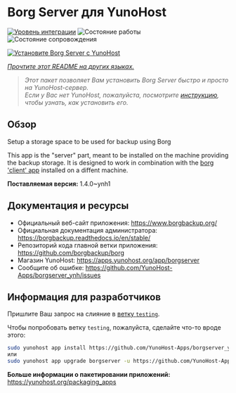 <!--
Важно: этот README был автоматически сгенерирован <https://github.com/YunoHost/apps/tree/master/tools/readme_generator>
Он НЕ ДОЛЖЕН редактироваться вручную.
-->

# Borg Server для YunoHost

[![Уровень интеграции](https://dash.yunohost.org/integration/borgserver.svg)](https://ci-apps.yunohost.org/ci/apps/borgserver/) ![Состояние работы](https://ci-apps.yunohost.org/ci/badges/borgserver.status.svg) ![Состояние сопровождения](https://ci-apps.yunohost.org/ci/badges/borgserver.maintain.svg)

[![Установите Borg Server с YunoHost](https://install-app.yunohost.org/install-with-yunohost.svg)](https://install-app.yunohost.org/?app=borgserver)

*[Прочтите этот README на других языках.](./ALL_README.md)*

> *Этот пакет позволяет Вам установить Borg Server быстро и просто на YunoHost-сервер.*  
> *Если у Вас нет YunoHost, пожалуйста, посмотрите [инструкцию](https://yunohost.org/install), чтобы узнать, как установить его.*

## Обзор

Setup a storage space to be used for backup using Borg

This app is the "server" part, meant to be installed on the machine providing the backup storage. It is designed to work in combination with the [borg 'client' app](https://apps.yunohost.org/app/borg) installed on a diffent machine.


**Поставляемая версия:** 1.4.0~ynh1
## Документация и ресурсы

- Официальный веб-сайт приложения: <https://www.borgbackup.org/>
- Официальная документация администратора: <https://borgbackup.readthedocs.io/en/stable/>
- Репозиторий кода главной ветки приложения: <https://github.com/borgbackup/borg>
- Магазин YunoHost: <https://apps.yunohost.org/app/borgserver>
- Сообщите об ошибке: <https://github.com/YunoHost-Apps/borgserver_ynh/issues>

## Информация для разработчиков

Пришлите Ваш запрос на слияние в [ветку `testing`](https://github.com/YunoHost-Apps/borgserver_ynh/tree/testing).

Чтобы попробовать ветку `testing`, пожалуйста, сделайте что-то вроде этого:

```bash
sudo yunohost app install https://github.com/YunoHost-Apps/borgserver_ynh/tree/testing --debug
или
sudo yunohost app upgrade borgserver -u https://github.com/YunoHost-Apps/borgserver_ynh/tree/testing --debug
```

**Больше информации о пакетировании приложений:** <https://yunohost.org/packaging_apps>
